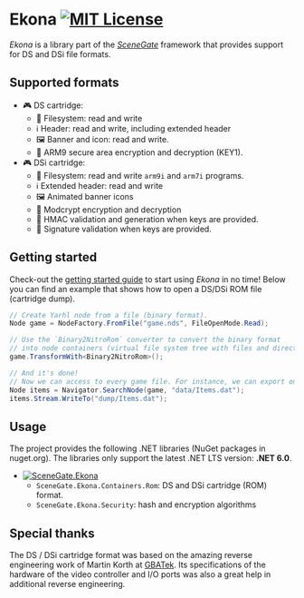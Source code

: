 # Ekona [![MIT License](https://img.shields.io/badge/license-MIT-blue.svg?style=flat)](https://choosealicense.com/licenses/mit/)

_Ekona_ is a library part of the [_SceneGate_](https://github.com/SceneGate)
framework that provides support for DS and DSi file formats.

## Supported formats

- :video_game: DS cartridge:
  - :file_folder: Filesystem: read and write
  - :information_source: Header: read and write, including extended header
  - :framed_picture: Banner and icon: read and write.
  - :closed_lock_with_key: ARM9 secure area encryption and decryption (KEY1).
- :video_game: DSi cartridge:
  - :file_folder: Filesystem: read and write `arm9i` and `arm7i` programs.
  - :information_source: Extended header: read and write
  - :framed_picture: Animated banner icons
  - :closed_lock_with_key: Modcrypt encryption and decryption
  - :lock_with_ink_pen: HMAC validation and generation when keys are provided.
  - :lock_with_ink_pen: Signature validation when keys are provided.

## Getting started

Check-out the
[getting started guide](https://scenegate.github.io/Ekona/dev/introduction.html)
to start using _Ekona_ in no time! Below you can find an example that shows how
to open a DS/DSi ROM file (cartridge dump).

```csharp
// Create Yarhl node from a file (binary format).
Node game = NodeFactory.FromFile("game.nds", FileOpenMode.Read);

// Use the `Binary2NitroRom` converter to convert the binary format
// into node containers (virtual file system tree with files and directories).
game.TransformWith<Binary2NitroRom>();

// And it's done!
// Now we can access to every game file. For instance, we can export one file
Node items = Navigator.SearchNode(game, "data/Items.dat");
items.Stream.WriteTo("dump/Items.dat");
```

## Usage

The project provides the following .NET libraries (NuGet packages in nuget.org).
The libraries only support the latest .NET LTS version: **.NET 6.0**.

- [![SceneGate.Ekona](https://img.shields.io/nuget/v/SceneGate.Ekona?label=SceneGate.Ekona&logo=nuget)](https://www.nuget.org/packages/SceneGate.Ekona)
  - `SceneGate.Ekona.Containers.Rom`: DS and DSi cartridge (ROM) format.
  - `SceneGate.Ekona.Security`: hash and encryption algorithms

## Special thanks

The DS / DSi cartridge format was based on the amazing reverse engineering work
of Martin Korth at [GBATek](https://problemkaputt.de/gbatek.htm). Its
specifications of the hardware of the video controller and I/O ports was also a
great help in additional reverse engineering.
